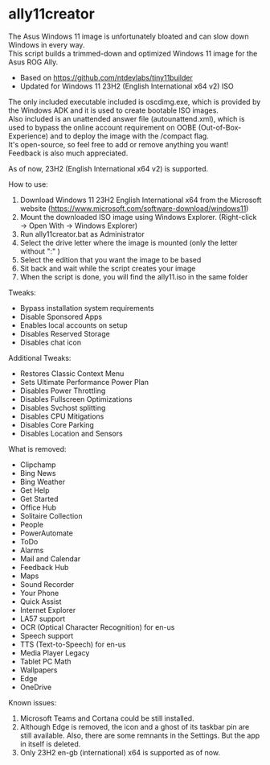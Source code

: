 # ally11creator

The Asus Windows 11 image is unfortunately bloated and can slow down Windows in every way.</br>
This script builds a trimmed-down and optimized Windows 11 image for the Asus ROG Ally.

- Based on https://github.com/ntdevlabs/tiny11builder
- Updated for Windows 11 23H2 (English International x64 v2) ISO

The only included executable included is oscdimg.exe, which is provided by the Windows ADK and it is used to create bootable ISO images.</br>
Also included is an unattended answer file (autounattend.xml), which is used to bypass the online account requirement on OOBE (Out-of-Box-Experience) and to deploy the image with the /compact flag.</br>
It's open-source, so feel free to add or remove anything you want!</br>
Feedback is also much appreciated.

As of now, 23H2 (English International x64 v2) is supported.

How to use:

1. Download Windows 11 23H2 English International x64 from the Microsoft website (<https://www.microsoft.com/software-download/windows11>)
2. Mount the downloaded ISO image using Windows Explorer. (Right-click -> Open With -> Windows Explorer)
3. Run ally11creator.bat as Administrator
4. Select the drive letter where the image is mounted (only the letter without ":\" )
5. Select the edition that you want the image to be based
6. Sit back and wait while the script creates your image
7. When the script is done, you will find the ally11.iso in the same folder

Tweaks:

- Bypass installation system requirements
- Disable Sponsored Apps
- Enables local accounts on setup
- Disables Reserved Storage
- Disables chat icon

Additional Tweaks:

- Restores Classic Context Menu
- Sets Ultimate Performance Power Plan
- Disables Power Throttling
- Disables Fullscreen Optimizations
- Disables Svchost splitting
- Disables CPU Mitigations
- Disables Core Parking
- Disables Location and Sensors

What is removed:

- Clipchamp
- Bing News
- Bing Weather
- Get Help
- Get Started
- Office Hub
- Solitaire Collection
- People
- PowerAutomate
- ToDo
- Alarms
- Mail and Calendar
- Feedback Hub
- Maps
- Sound Recorder
- Your Phone
- Quick Assist
- Internet Explorer
- LA57 support
- OCR (Optical Character Recognition) for en-us
- Speech support
- TTS (Text-to-Speech) for en-us
- Media Player Legacy
- Tablet PC Math
- Wallpapers
- Edge
- OneDrive

Known issues:

1. Microsoft Teams and Cortana could be still installed.
2. Although Edge is removed, the icon and a ghost of its taskbar pin are still available. Also, there are some remnants in the Settings. But the app in itself is deleted.
3. Only 23H2 en-gb (international) x64 is supported as of now.
